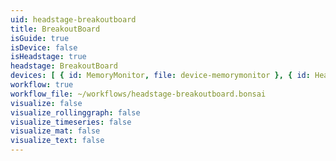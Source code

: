 ```yaml
---
uid: headstage-breakoutboard
title: BreakoutBoard
isGuide: true
isDevice: false
isHeadstage: true
headstage: BreakoutBoard
devices: [ { id: MemoryMonitor, file: device-memorymonitor }, { id: Heartbeat, file: device-heartbeat }, { id: DigitalIO, file: device-digitalio } , { id: AnalogIO, file: device-analogio } ]
workflow: true
workflow_file: ~/workflows/headstage-breakoutboard.bonsai
visualize: false
visualize_rollinggraph: false
visualize_timeseries: false
visualize_mat: false
visualize_text: false
---
```

